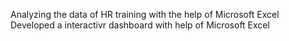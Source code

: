 Analyzing the data of HR training with the help of Microsoft Excel
Developed a interactivr dashboard with help of Microsoft Excel
